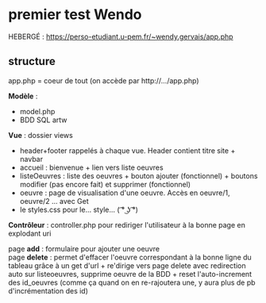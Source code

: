 
# premier test Wendo

HEBERGÉ : https://perso-etudiant.u-pem.fr/~wendy.gervais/app.php


## structure

app.php = coeur de tout (on accède par http://.../app.php)

**Modèle** : 
- model.php 
- BDD SQL artw

**Vue** : dossier views 
- header+footer rappelés à chaque vue. Header contient titre site + navbar
- accueil : bienvenue + lien vers liste oeuvres
- listeOeuvres : liste des oeuvres + bouton ajouter (fonctionnel) + boutons modifier (pas encore fait) et supprimer (fonctionnel)
- oeuvre : page de visualisation d'une oeuvre. Accès en oeuvre/1, oeuvre/2 ... avec Get
- le styles.css pour le... style... ( ͡° ͜ʖ ͡°)

**Contrôleur** : controller.php pour rediriger l'utilisateur à la bonne page en explodant uri


page **add** : formulaire pour ajouter une oeuvre  
page **delete** : permet d'effacer l'oeuvre correspondant à la bonne ligne du tableau grâce à un get d'url + re'dirige vers page delete avec redirection auto sur listeoeuvres, supprime oeuvre de la BDD + reset l'auto-increment des id_oeuvres (comme ça quand on en re-rajoutera une, y aura plus de pb d'incrémentation des id)

